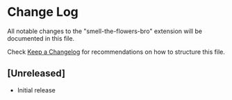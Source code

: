 # Change Log
All notable changes to the "smell-the-flowers-bro" extension will be documented in this file.

Check [Keep a Changelog](http://keepachangelog.com/) for recommendations on how to structure this file.

## [Unreleased]
- Initial release

